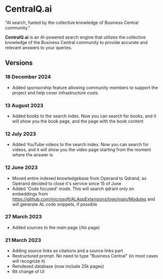 # CentralQ.ai
"AI search, fueled by the collective knowledge of Business Central community."

**CentralQ.ai** is an AI-powered search engine that utilizes the collective knowledge of the Business Central community to provide accurate and relevant answers to your queries.

## Versions

### 18 December 2024
- Added sponsorship feature allowing community members to support the project and help cover infrastructure costs

### 13 August 2023
- Added books to the search index. Now you can search for books, and it will show you the book page, and the page with the book content

### 12 July 2023
- Added YouTube videos to the search index. Now you can search for videos, and it will show you the video page starting from the moment where the answer is

### 12 June 2023
- Moved entire indexed knowledgebase from Operand to Qdrand, as Operand decided to close it's service since 15 of June
- Added 'Code focused' mode. This will search qdrant only on embeddings from https://github.com/microsoft/ALAppExtensions/tree/main/Modules and will generate AL code snippets, if possible

### 27 March 2023
- Added sources to the main page (/kb page)

### 21 March 2023
- Adding source links as citations and a source links part
- Restructured prompt. No need to type "Business Central" (in most cases will recognize it)
- Reindexed database (now include 25k pages)
- Bit change of UI